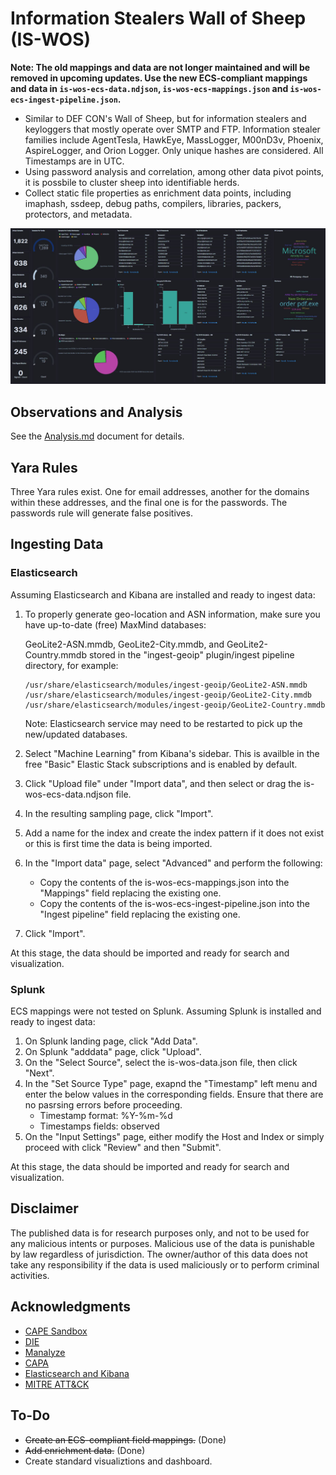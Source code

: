 # Information Stealers Wall of Sheep (IS-WOS)

__Note: The old mappings and data are not longer maintained and will be removed in upcoming updates. Use the new ECS-compliant mappings and data in ```is-wos-ecs-data.ndjson```, ```is-wos-ecs-mappings.json``` and ```is-wos-ecs-ingest-pipeline.json```.__

- Similar to DEF CON's Wall of Sheep, but for information stealers and keyloggers that mostly operate over SMTP and FTP. Information stealer families include AgentTesla, HawkEye, MassLogger, M00nD3v, Phoenix, AspireLogger, and Orion Logger. Only unique hashes are considered. All Timestamps are in UTC.
- Using password analysis and correlation, among other data pivot points, it is possbile to cluster sheep into identifiable herds.
- Collect static file properties as enrichment data points, including imaphash, ssdeep, debug paths, compilers, libraries, packers, protectors, and metadata.

![image](https://github.com/ditekshen/is-wos/raw/master/img/dashboard_snapshot_20200912.jpg)

## Observations and Analysis

See the [Analysis.md](https://github.com/ditekshen/is-wos/blob/master/Analysis.md) document for details.

## Yara Rules

Three Yara rules exist. One for email addresses, another for the domains within these addresses, and the final one is for the passwords. The passwords rule will generate false positives.

## Ingesting Data

### Elasticsearch

   Assuming Elasticsearch and Kibana are installed and ready to ingest data:

   1. To properly generate geo-location and ASN information, make sure you have up-to-date (free) MaxMind databases:
    
       GeoLite2-ASN.mmdb, GeoLite2-City.mmdb, and GeoLite2-Country.mmdb stored in the "ingest-geoip" plugin/ingest pipeline directory, for example:
    
       ```
       /usr/share/elasticsearch/modules/ingest-geoip/GeoLite2-ASN.mmdb
       /usr/share/elasticsearch/modules/ingest-geoip/GeoLite2-City.mmdb
       /usr/share/elasticsearch/modules/ingest-geoip/GeoLite2-Country.mmdb
       ```
    
       Note: Elasticsearch service may need to be restarted to pick up the new/updated databases.
    
   2. Select "Machine Learning" from Kibana's sidebar. This is availble in the free "Basic" Elastic Stack subscriptions and is enabled by default.
   3. Click "Upload file" under "Import data", and then select or drag the is-wos-ecs-data.ndjson file.
   4. In the resulting sampling page, click "Import".
   5. Add a name for the index and create the index pattern if it does not exist or this is first time the data is being imported.
   5. In the "Import data" page, select "Advanced" and perform the following:
      - Copy the contents of the is-wos-ecs-mappings.json into the "Mappings" field replacing the existing one.
      - Copy the contents of the is-wos-ecs-ingest-pipeline.json into the "Ingest pipeline" field replacing the existing one.
   6. Click "Import".
   
   At this stage, the data should be imported and ready for search and visualization.

### Splunk

   ECS mappings were not tested on Splunk. Assuming Splunk is installed and ready to ingest data:

   1. On Splunk landing page, click "Add Data".
   2. On Splunk "adddata" page, click "Upload".
   3. On the "Select Source", select the is-wos-data.json file, then click "Next".
   4. In the "Set Source Type" page, exapnd the "Timestamp" left menu and enter the below values in the corresponding fields. Ensure that there are no pasrsing errors before proceeding.
      - Timestamp format: %Y-%m-%d
      - Timestamps fields: observed
   5. On the "Input Settings" page, either modify the Host and Index or simply proceed with click "Review" and then "Submit".

   At this stage, the data should be imported and ready for search and visualization.

## Disclaimer

The published data is for research purposes only, and not to be used for any malicious intents or purposes. Malicious use of the data is punishable by law regardless of jurisdiction. The owner/author of this data does not take any responsibility if the data is used maliciously or to perform criminal activities.

## Acknowledgments

- [CAPE Sandbox](https://github.com/kevoreilly/CAPEv2)
- [DIE](https://github.com/horsicq/Detect-It-Easy)
- [Manalyze](https://github.com/JusticeRage/Manalyze)
- [CAPA](https://github.com/fireeye/capa)
- [Elasticsearch and Kibana](https://www.elastic.co/)
- [MITRE ATT&CK](https://attack.mitre.org/)

## To-Do

- ~~Create an ECS-compliant field mappings.~~ (Done)
- ~~Add enrichment data.~~ (Done)
- Create standard visualiztions and dashboard.